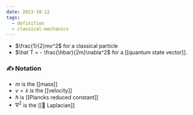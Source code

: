 ```yaml
---
date: 2023-10-12
tags:
  - definition
  - classical-mechanics
---
```

- $\frac{1}{2}mv^2$  for a classical particle
- $\hat T = - \frac{\hbar}{2m}\nabla^2$ for a [[quantum state vector]].
### ✍️ Notation
- $m$ is the [[mass]]
- $v = \dot x$ is the [[velocity]] 
- $\hbar$ is [[Plancks reduced constant]]
- $\nabla^2$ is the [[📘 Laplacian]]